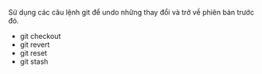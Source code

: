 Sử dụng các câu lệnh git để undo những thay đổi và trở về phiên bản trước đó.

- git checkout
- git revert 
- git reset
- git stash
